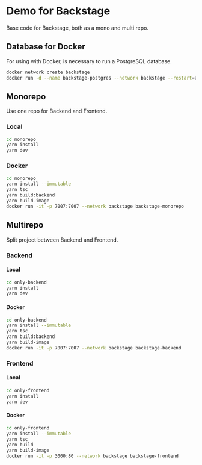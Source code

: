 # Demo for Backstage

Base code for Backstage, both as a mono and multi repo.

## Database for Docker

For using with Docker, is necessary to run a PostgreSQL database.

```bash
docker network create backstage
docker run -d --name backstage-postgres --network backstage --restart=always -p 5432:5432 -e POSTGRES_PASSWORD=postgres postgres:17.0-bookworm
```

## Monorepo

Use one repo for Backend and Frontend.

### Local

```bash
cd monorepo
yarn install
yarn dev
```

### Docker

```bash
cd monorepo
yarn install --immutable
yarn tsc
yarn build:backend
yarn build-image
docker run -it -p 7007:7007 --network backstage backstage-monorepo
```

## Multirepo

Split project between Backend and Frontend.

### Backend

#### Local

```bash
cd only-backend
yarn install
yarn dev
```

#### Docker

```bash
cd only-backend
yarn install --immutable
yarn tsc
yarn build:backend
yarn build-image
docker run -it -p 7007:7007 --network backstage backstage-backend
```

### Frontend

#### Local

```bash
cd only-frontend
yarn install
yarn dev
```

#### Docker

```bash
cd only-frontend
yarn install --immutable
yarn tsc
yarn build
yarn build-image
docker run -it -p 3000:80 --network backstage backstage-frontend
```
